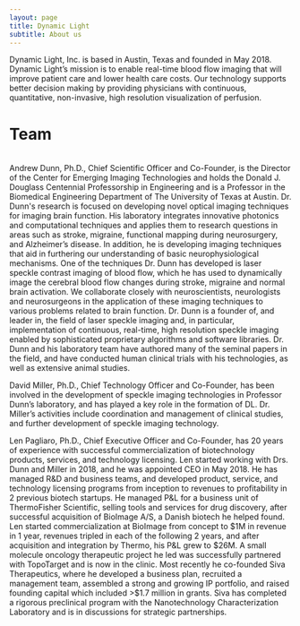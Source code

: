 ```yaml
---
layout: page
title: Dynamic Light
subtitle: About us
---
```

<div>
<p>
	Dynamic Light, Inc. is based in Austin, Texas and founded in May 2018. Dynamic Light’s mission is to enable real-time blood flow imaging that will improve patient care and lower health care costs.  Our technology supports better decision making by providing physicians with continuous, quantitative, non-invasive, high resolution visualization of perfusion.
    </p>
    <p>
<h1> Team </h1>
<br>
Andrew Dunn, Ph.D., Chief Scientific Officer and Co-Founder, is the Director of the Center for Emerging Imaging Technologies and holds the Donald J. Douglass Centennial Professorship in Engineering and is a Professor in the Biomedical Engineering Department of The University of Texas at Austin.  Dr. Dunn's research is focused on developing novel optical imaging techniques for imaging brain function.  His laboratory integrates innovative photonics and computational techniques and applies them to research questions in areas such as stroke, migraine, functional mapping during neurosurgery, and Alzheimer’s disease.  In addition, he is developing imaging techniques that aid in furthering our understanding of basic neurophysiological mechanisms.  One of the techniques Dr. Dunn has developed is laser speckle contrast imaging of blood flow, which he has used to dynamically image the cerebral blood flow changes during stroke, migraine and normal brain activation.  We collaborate closely with neuroscientists, neurologists and neurosurgeons in the application of these imaging techniques to various problems related to brain function.  Dr. Dunn is a founder of, and leader in, the field of laser speckle imaging and, in particular, implementation of continuous, real-time, high resolution speckle imaging enabled by sophisticated proprietary algorithms and software libraries.  Dr. Dunn and his laboratory team have authored many of the seminal papers in the field, and have conducted human clinical trials with his technologies, as well as extensive animal studies.
	</p>
	<p>
David Miller, Ph.D., Chief Technology Officer and Co-Founder, has been involved in the development of speckle imaging technologies in Professor Dunn’s laboratory, and has played a key role in the formation of DL.  Dr. Miller’s activities include coordination and management of clinical studies, and further development of speckle imaging technology.
	</p>
	<p>
Len Pagliaro, Ph.D., Chief Executive Officer and Co-Founder, has 20 years of experience with successful commercialization of biotechnology products, services, and technology licensing.  Len started working with Drs. Dunn and Miller in 2018, and he was appointed CEO in May 2018.  He has managed R&D and business teams, and developed product, service, and technology licensing programs from inception to revenues to profitability in 2 previous biotech startups.  He managed P&L for a business unit of ThermoFisher Scientific, selling tools and services for drug discovery, after successful acquisition of BioImage A/S, a Danish biotech he helped found. Len started commercialization at BioImage from concept to $1M in revenue in 1 year, revenues tripled in each of the following 2 years, and after acquisition and integration by Thermo, his P&L grew to $26M.  A small molecule oncology therapeutic project he led was successfully partnered with TopoTarget and is now in the clinic.  Most recently he co-founded Siva Therapeutics, where he developed a business plan, recruited a management team, assembled a strong and growing IP portfolio, and raised founding capital which included >$1.7 million in grants.  Siva has completed a rigorous preclinical program with the Nanotechnology Characterization Laboratory and is in discussions for strategic partnerships.
	</p>
</div>
